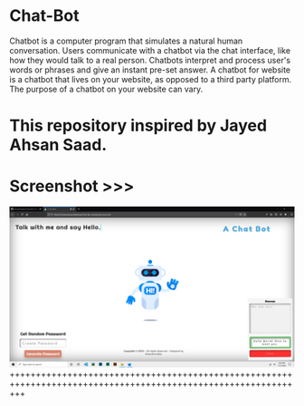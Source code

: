 # Chat-Bot
Chatbot is a computer program that simulates a natural human conversation. Users communicate with a chatbot via the chat interface, like how they would talk to a real person. Chatbots interpret and process user's words or phrases and give an instant pre-set answer. A chatbot for website is a chatbot that lives on your website, as opposed to a third party platform. The purpose of a chatbot on your website can vary. 
# This repository inspired by Jayed Ahsan Saad.

# Screenshot >>>
![alt text](https://github.com/AhsanParadise/Chat-Bot/blob/master/ScreenShot.png?raw=true)
+++++++++++++++++++++++++++++++++++++++++++++++++++++++++++++++++++++++++++++++++++++++++++++++++++++++++++++++
